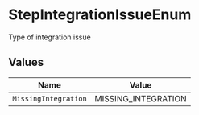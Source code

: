 # StepIntegrationIssueEnum

Type of integration issue


## Values

| Name                 | Value                |
| -------------------- | -------------------- |
| `MissingIntegration` | MISSING_INTEGRATION  |